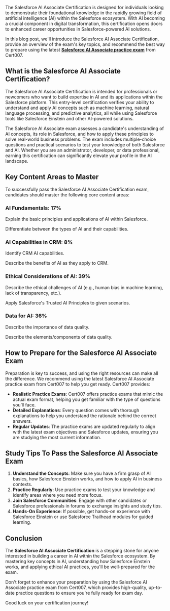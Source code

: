 <p>The Salesforce AI Associate Certification is designed for individuals looking to demonstrate their foundational knowledge in the rapidly growing field of artificial intelligence (AI) within the Salesforce ecosystem. With AI becoming a crucial component in digital transformation, this certification opens doors to enhanced career opportunities in Salesforce-powered AI solutions.</p>

<p>In this blog post, we&#39;ll introduce the Salesforce AI Associate Certification, provide an overview of the exam&#39;s key topics, and recommend the best way to prepare using the latest <a href="https://www.cert007.com/exam/salesforce-ai-associate/"><strong>Salesforce AI Associate practice exam</strong></a> from Cert007.</p>

<h2>What is the Salesforce AI Associate Certification?</h2>

<p>The Salesforce AI Associate Certification is intended for professionals or newcomers who want to build expertise in AI and its applications within the Salesforce platform. This entry-level certification verifies your ability to understand and apply AI concepts such as machine learning, natural language processing, and predictive analytics, all while using Salesforce tools like Salesforce Einstein and other AI-powered solutions.</p>

<p>The Salesforce AI Associate exam assesses a candidate&#39;s understanding of AI concepts, its role in Salesforce, and how to apply these principles to solve real-world business problems. The exam includes multiple-choice questions and practical scenarios to test your knowledge of both Salesforce and AI. Whether you are an administrator, developer, or data professional, earning this certification can significantly elevate your profile in the AI landscape.</p>

<h2>Key Content Areas to Master</h2>

<p>To successfully pass the Salesforce AI Associate Certification exam, candidates should master the following core content areas:</p>

<h3>AI Fundamentals: 17%</h3>

<p>Explain the basic principles and applications of AI within Salesforce.</p>

<p>Differentiate between the types of AI and their capabilities.</p>

<h3>AI Capabilities in CRM: 8%</h3>

<p>Identify CRM AI capabilities.</p>

<p>Describe the benefits of AI as they apply to CRM.</p>

<h3>Ethical Considerations of AI: 39%</h3>

<p>Describe the ethical challenges of AI (e.g., human bias in machine learning, lack of transparency, etc.).</p>

<p>Apply Salesforce&#39;s Trusted AI Principles to given scenarios.</p>

<h3>Data for AI: 36%</h3>

<p>Describe the importance of data quality.</p>

<p>Describe the elements/components of data quality.</p>

<h2>How to Prepare for the <strong>Salesforce AI Associate</strong> Exam</h2>

<p>Preparation is key to success, and using the right resources can make all the difference. We recommend using the latest Salesforce AI Associate practice exam from Cert007 to help you get ready. Cert007 provides:</p>

<ul>
	<li><strong>Realistic Practice Exams</strong>: Cert007 offers practice exams that mimic the actual exam format, helping you get familiar with the type of questions you&rsquo;ll face.</li>
	<li><strong>Detailed Explanations</strong>: Every question comes with thorough explanations to help you understand the rationale behind the correct answers.</li>
	<li><strong>Regular Updates</strong>: The practice exams are updated regularly to align with the latest exam objectives and Salesforce updates, ensuring you are studying the most current information.</li>
</ul>

<h2>Study Tips To Pass the <strong>Salesforce AI Associate Exam</strong></h2>

<ol>
	<li><strong>Understand the Concepts</strong>: Make sure you have a firm grasp of AI basics, how Salesforce Einstein works, and how to apply AI in business contexts.</li>
	<li><strong>Practice Regularly</strong>: Use practice exams to test your knowledge and identify areas where you need more focus.</li>
	<li><strong>Join Salesforce Communities</strong>: Engage with other candidates or Salesforce professionals in forums to exchange insights and study tips.</li>
	<li><strong>Hands-On Experience</strong>: If possible, get hands-on experience with Salesforce Einstein or use Salesforce Trailhead modules for guided learning.</li>
</ol>

<h2>Conclusion</h2>

<p>The <strong>Salesforce AI Associate Certification</strong> is a stepping stone for anyone interested in building a career in AI within the Salesforce ecosystem. By mastering key concepts in AI, understanding how Salesforce Einstein works, and applying ethical AI practices, you&#39;ll be well-prepared for the exam.</p>

<p>Don&#39;t forget to enhance your preparation by using the Salesforce AI Associate practice exam from Cert007, which provides high-quality, up-to-date practice questions to ensure you&#39;re fully ready for exam day.</p>

<p>Good luck on your certification journey!</p>

<p><!-- notionvc: e4910ccf-286b-4cdd-ae0e-191335984569 --></p>
